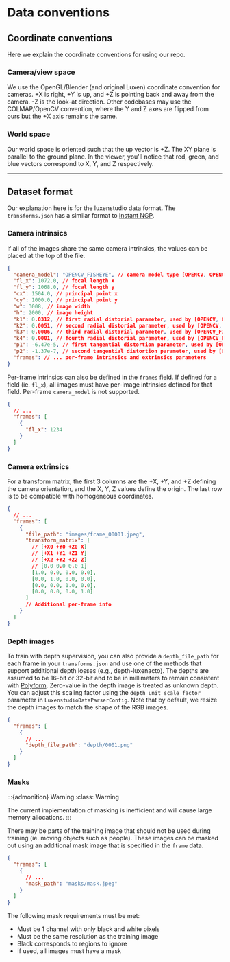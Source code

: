 # Data conventions

## Coordinate conventions

Here we explain the coordinate conventions for using our repo.

### Camera/view space

We use the OpenGL/Blender (and original Luxen) coordinate convention for cameras. +X is right, +Y is up, and +Z is pointing back and away from the camera. -Z is the look-at direction. Other codebases may use the COLMAP/OpenCV convention, where the Y and Z axes are flipped from ours but the +X axis remains the same.

### World space

Our world space is oriented such that the up vector is +Z. The XY plane is parallel to the ground plane. In the viewer, you'll notice that red, green, and blue vectors correspond to X, Y, and Z respectively.

<hr>

## Dataset format

Our explanation here is for the luxenstudio data format. The `transforms.json` has a similar format to [Instant NGP](https://github.com/NVlabs/instant-ngp).

### Camera intrinsics

If all of the images share the same camera intrinsics, the values can be placed at the top of the file.

```json
{
  "camera_model": "OPENCV_FISHEYE", // camera model type [OPENCV, OPENCV_FISHEYE]
  "fl_x": 1072.0, // focal length x
  "fl_y": 1068.0, // focal length y
  "cx": 1504.0, // principal point x
  "cy": 1000.0, // principal point y
  "w": 3008, // image width
  "h": 2000, // image height
  "k1": 0.0312, // first radial distorial parameter, used by [OPENCV, OPENCV_FISHEYE]
  "k2": 0.0051, // second radial distorial parameter, used by [OPENCV, OPENCV_FISHEYE]
  "k3": 0.0006, // third radial distorial parameter, used by [OPENCV_FISHEYE]
  "k4": 0.0001, // fourth radial distorial parameter, used by [OPENCV_FISHEYE]
  "p1": -6.47e-5, // first tangential distortion parameter, used by [OPENCV]
  "p2": -1.37e-7, // second tangential distortion parameter, used by [OPENCV]
  "frames": // ... per-frame intrinsics and extrinsics parameters
}
```

Per-frame intrinsics can also be defined in the `frames` field. If defined for a field (ie. `fl_x`), all images must have per-image intrinsics defined for that field. Per-frame `camera_model` is not supported.

```json
{
  // ...
  "frames": [
    {
      "fl_x": 1234
    }
  ]
}
```

### Camera extrinsics

For a transform matrix, the first 3 columns are the +X, +Y, and +Z defining the camera orientation, and the X, Y, Z values define the origin. The last row is to be compatible with homogeneous coordinates.

```json
{
  // ...
  "frames": [
    {
      "file_path": "images/frame_00001.jpeg",
      "transform_matrix": [
        // [+X0 +Y0 +Z0 X]
        // [+X1 +Y1 +Z1 Y]
        // [+X2 +Y2 +Z2 Z]
        // [0.0 0.0 0.0 1]
        [1.0, 0.0, 0.0, 0.0],
        [0.0, 1.0, 0.0, 0.0],
        [0.0, 0.0, 1.0, 0.0],
        [0.0, 0.0, 0.0, 1.0]
      ]
      // Additional per-frame info
    }
  ]
}
```

### Depth images

To train with depth supervision, you can also provide a `depth_file_path` for each frame in your `transforms.json` and use one of the methods that support additional depth losses (e.g., depth-luxenacto). The depths are assumed to be 16-bit or 32-bit and to be in millimeters to remain consistent with [Polyform](https://github.com/PolyCam/polyform). Zero-value in the depth image is treated as unknown depth. You can adjust this scaling factor using the `depth_unit_scale_factor` parameter in `LuxenstudioDataParserConfig`. Note that by default, we resize the depth images to match the shape of the RGB images.

```json
{
  "frames": [
    {
      // ...
      "depth_file_path": "depth/0001.png"
    }
  ]
}
```

### Masks

:::{admonition} Warning
:class: Warning

The current implementation of masking is inefficient and will cause large memory allocations.
:::

There may be parts of the training image that should not be used during training (ie. moving objects such as people). These images can be masked out using an additional mask image that is specified in the `frame` data.

```json
{
  "frames": [
    {
      // ...
      "mask_path": "masks/mask.jpeg"
    }
  ]
}
```

The following mask requirements must be met:

- Must be 1 channel with only black and white pixels
- Must be the same resolution as the training image
- Black corresponds to regions to ignore
- If used, all images must have a mask
